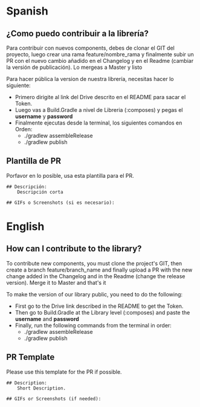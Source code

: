 # Spanish

## ¿Como puedo contribuir a la librería?
Para contribuir con nuevos components, debes de clonar el GIT del proyecto, luego crear una rama feature/nombre_rama
y finalmente subir un PR con el nuevo cambio añadido en el Changelog y en el Readme (cambiar la versión de publicación).
Lo mergeas a Master y listo

Para hacer pública la version de nuestra librería, necesitas hacer lo siguiente:

- Primero dirigite al link del Drive descrito en el README para sacar el Token.
- Luego vas a Build.Gradle a nivel de Libreria (:composes) y pegas el **username** y **password**
- Finalmente ejecutas desde la terminal, los siguientes comandos en Orden:
  - ./gradlew assembleRelease
  - ./gradlew publish

## Plantilla de PR
Porfavor en lo posible, usa esta plantilla para el PR.

```
## Descripción:
    Descripción corta

## GIFs o Screenshots (si es necesario):

```

# English

## How can I contribute to the library?
To contribute new components, you must clone the project's GIT, then create a branch feature/branch_name
and finally upload a PR with the new change added in the Changelog and in the Readme (change the release version).
Merge it to Master and that's it

To make the version of our library public, you need to do the following:

- First go to the Drive link described in the README to get the Token.
- Then go to Build.Gradle at the Library level (:composes) and paste the **username** and **password**
- Finally, run the following commands from the terminal in order:
  - ./gradlew assembleRelease
  - ./gradlew publish

## PR Template
Please use this template for the PR if possible.

```
## Description:
    Short Description.

## GIFs or Screenshots (if needed):

```